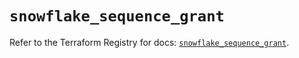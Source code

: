 # `snowflake_sequence_grant`

Refer to the Terraform Registry for docs: [`snowflake_sequence_grant`](https://registry.terraform.io/providers/snowflake-labs/snowflake/0.91.0/docs/resources/sequence_grant).
